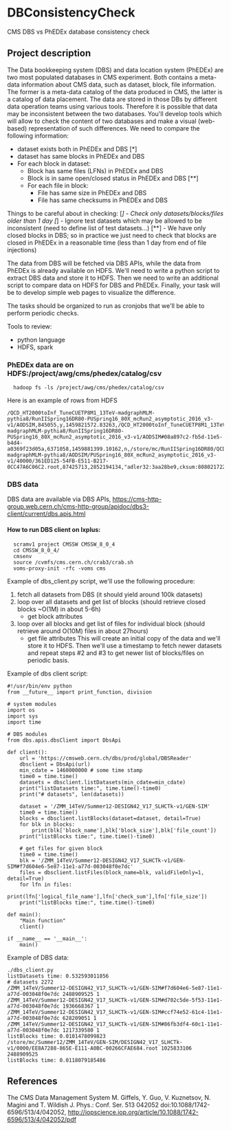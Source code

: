 # DBConsistencyCheck
CMS DBS vs PhEDEx database consistency check

## Project description
The Data bookkeeping system (DBS) and data location system (PhEDEx)
are two most populated databases in CMS experiment. Both contains
a meta-data information about CMS data, such as dataset, block, file information.
The former is a meta-data catalog of the data produced in CMS, the latter
is a catalog of data placement. The data are stored in those DBs
by different data operation teams using various tools. Therefore it is
possible that data may be inconsistent between the two databases.
You'll develop tools which will allow to check the content of two databases
and make a visual (web-based) representation of such differences.
We need to compare the following information:

- dataset exists both in PhEDEx and DBS [*]
- dataset has same blocks in PhEDEx and DBS
- For each block in dataset:
  - Block has same files (LFNs) in PhEDEx and DBS
  - Block is in same open/closed status in PhEDEx and DBS [**]
  - For each file in block:
    - File has same size in PhEDEx and DBS
    - File has same checksums in PhEDEx and DBS

Things to be careful about in checking:
[*] - Check only datasets/blocks/files older than 1 day
[*] - Ignore test datasets which may be allowed to be inconsistent (need to define list of test datasets...)
[**] - We have only closed blocks in DBS; so in practice we just need to 
check that blocks are closed in PhEDEx in a reasonable time (less than 1
day from end of file injections)

The data from DBS will be fetched via DBS APIs, while the data from PhEDEx
is already available on HDFS. We'll need to write a python script to
extract DBS data and store it to HDFS. Then we need to write an additional
script to compare data on HDFS for DBS and PhEDEx. Finally, your task will be
to develop simple web pages to visualize the difference.

The tasks should be organized to run as cronjobs that we'll be able to
perform periodic checks.

Tools to review:
- python language
- HDFS, spark

### PhEDEx data are on HDFS:/project/awg/cms/phedex/catalog/csv
```
  hadoop fs -ls /project/awg/cms/phedex/catalog/csv
```

Here is an example of rows from HDFS
```
/QCD_HT2000toInf_TuneCUETP8M1_13TeV-madgraphMLM-pythia8/RunIISpring16DR80-PUSpring16_80X_mcRun2_asymptotic_2016_v3-v1/AODSIM,845055,y,1459821572.83263,/QCD_HT2000toInf_TuneCUETP8M1_13TeV-madgraphMLM-pythia8/RunIISpring16DR80-PUSpring16_80X_mcRun2_asymptotic_2016_v3-v1/AODSIM#08a897c2-fb5d-11e5-b4d4-a0369f23d05a,6371058,1459881399.10162,n,/store/mc/RunIISpring16DR80/QCD_HT2000toInf_TuneCUETP8M1_13TeV-madgraphMLM-pythia8/AODSIM/PUSpring16_80X_mcRun2_asymptotic_2016_v3-v1/40000/361ED125-54FB-E511-B217-0CC47A6C06C2.root,87425713,2852194134,"adler32:3aa28be9,cksum:808021722",1459894243.63832
```

### DBS data
DBS data are available via DBS APIs,
https://cms-http-group.web.cern.ch/cms-http-group/apidoc/dbs3-client/current/dbs.apis.html

#### How to run DBS client on lxplus:
```
  scramv1 project CMSSW CMSSW_8_0_4
  cd CMSSW_8_0_4/
  cmsenv
  source /cvmfs/cms.cern.ch/crab3/crab.sh
  voms-proxy-init -rfc -voms cms
```

Example of dbs_client.py script, we'll use the following procedure:
1. fetch all datasets from DBS (it should yield around 100k datasets)
2. loop over all datasets and get list of blocks (should retrieve closed blocks ~O(1M) in about 5-6h)
   - get block attributes
3. loop over all blocks and get list of files for individual block (should retrieve
   around O(10M) files in about 27hours)
   - get file attributes
This will create an initial copy of the data and we'll store it to HDFS.
Then we'll use a timestamp to fetch newer datasets and repeat steps #2 and #3
to get newer list of blocks/files on periodic basis.

Example of dbs client script:
``` 
#!/usr/bin/env python
from __future__ import print_function, division

# system modules
import os
import sys
import time

# DBS modules
from dbs.apis.dbsClient import DbsApi

def client():
    url = 'https://cmsweb.cern.ch/dbs/prod/global/DBSReader'
    dbsclient = DbsApi(url)
    min_cdate = 1460000000 # some time stamp
    time0 = time.time()
    datasets = dbsclient.listDatasets(min_cdate=min_cdate)
    print("listDatasets time:", time.time()-time0)
    print("# datasets", len(datasets))

    dataset = '/ZMM_14TeV/Summer12-DESIGN42_V17_SLHCTk-v1/GEN-SIM'
    time0 = time.time()
    blocks = dbsclient.listBlocks(dataset=dataset, detail=True)
    for blk in blocks:
        print(blk['block_name'],blk['block_size'],blk['file_count'])
    print("listBlocks time:", time.time()-time0)

    # get files for given block
    time0 = time.time()
    blk = '/ZMM_14TeV/Summer12-DESIGN42_V17_SLHCTk-v1/GEN-SIM#f7d604e6-5e87-11e1-a77d-003048f0e7dc'
    files = dbsclient.listFiles(block_name=blk, validFileOnly=1, detail=True)
    for lfn in files:
        print(lfn['logical_file_name'],lfn['check_sum'],lfn['file_size'])
    print("listBlocks time:", time.time()-time0)

def main():
    "Main function"
    client()

if __name__ == '__main__':
    main()
```

Example of DBS data:

```
./dbs_client.py
listDatasets time: 0.532593011856
# datasets 2272
/ZMM_14TeV/Summer12-DESIGN42_V17_SLHCTk-v1/GEN-SIM#f7d604e6-5e87-11e1-a77d-003048f0e7dc 2488909525 1
/ZMM_14TeV/Summer12-DESIGN42_V17_SLHCTk-v1/GEN-SIM#d702c5de-5f53-11e1-a77d-003048f0e7dc 1936668367 1
/ZMM_14TeV/Summer12-DESIGN42_V17_SLHCTk-v1/GEN-SIM#ccf74e52-61c4-11e1-a77d-003048f0e7dc 628209051 1
/ZMM_14TeV/Summer12-DESIGN42_V17_SLHCTk-v1/GEN-SIM#86fb3df4-60c1-11e1-a77d-003048f0e7dc 1217339580 1
listBlocks time: 0.0101478099823
/store/mc/Summer12/ZMM_14TeV/GEN-SIM/DESIGN42_V17_SLHCTk-v1/0000/EE8A7288-865E-E111-A0BC-00266CFAE684.root 1025833106 2488909525
listBlocks time: 0.0118079185486
```

## References
The CMS Data Management System 
M. Giffels, Y. Guo, V. Kuznetsov, N. Magini and T. Wildish J. Phys.: Conf. Ser. 513 042052 doi:10.1088/1742-6596/513/4/042052, http://iopscience.iop.org/article/10.1088/1742-6596/513/4/042052/pdf
